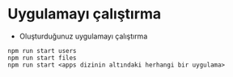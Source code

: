 # Uygulamayı çalıştırma

- Oluşturduğunuz uygulamayı çalıştırma

```
npm run start users
npm run start files
npm run start <apps dizinin altındaki herhangi bir uygulama>
```
